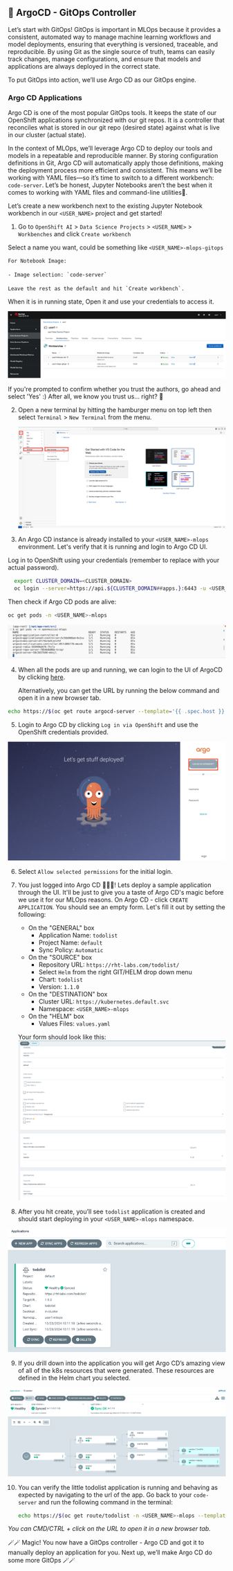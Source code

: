 ## 🐙 ArgoCD - GitOps Controller 
Let’s start with GitOps! GitOps is important in MLOps because it provides a consistent, automated way to manage machine learning workflows and model deployments, ensuring that everything is versioned, traceable, and reproducible. By using Git as the single source of truth, teams can easily track changes, manage configurations, and ensure that models and applications are always deployed in the correct state.

To put GitOps into action, we’ll use Argo CD as our GitOps engine.

### Argo CD Applications
Argo CD is one of the most popular GitOps tools. It keeps the state of our OpenShift applications synchronized with our git repos. It is a controller that reconciles what is stored in our git repo (desired state) against what is live in our cluster (actual state). 

In the context of MLOps, we’ll leverage Argo CD to deploy our tools and models in a repeatable and reproducible manner. By storing configuration definitions in Git, Argo CD will automatically apply those definitions, making the deployment process more efficient and consistent. This means we’ll be working with YAML files—so it’s time to switch to a different workbench: `code-server`. Let’s be honest, Jupyter Notebooks aren’t the best when it comes to working with YAML files and command-line utilities🥲. 

Let’s create a new workbench next to the existing Jupyter Notebook workbench in our `<USER_NAME>` project and get started!

1. Go to `OpenShift AI` > `Data Science Projects` > `<USER_NAME>` >  `Workbenches` and click `Create workbench`

  Select a name you want, could be something like `<USER_NAME>-mlops-gitops` 

    For Notebook Image: 

    - Image selection: `code-server`

    Leave the rest as the default and hit `Create workbench`.
  
  When it is in running state, Open it and use your credentials to access it.

  ![codeserver-wb.png](./images/codeserver-wb.png)

  If you're prompted to confirm whether you trust the authors, go ahead and select 'Yes' :) After all, we know you trust us… right? 💚

2. Open a new terminal by hitting the hamburger menu on top left then select `Terminal` > `New Terminal` from the menu.

   ![code-server-terminal.png](./images/code-server-terminal.png)

3. An Argo CD instance is already installed to your `<USER_NAME>-mlops` environment. Let's verify that it is running and login to Argo CD UI.

  Log in to OpenShift using your credentials (remember to replace <PASSWORD> with your actual password).

  ```bash
    export CLUSTER_DOMAIN=<CLUSTER_DOMAIN>
    oc login --server=https://api.${CLUSTER_DOMAIN##apps.}:6443 -u <USER_NAME> -p <PASSWORD>
  ```

  Then check if Argo CD pods are alive:

  ```bash
  oc get pods -n <USER_NAME>-mlops
  ```

  ![argocd-running.png](./images/argocd-running.png)


4. When all the pods are up and running, we can login to the UI of ArgoCD by clicking [here](https://argocd-server-<USER_NAME>-mlops.<CLUSTER_DOMAIN>). 
   
   Alternatively, you can get the URL by running the below command and open it in a new browser tab.

  ```bash
  echo https://$(oc get route argocd-server --template='{{ .spec.host }}' -n <USER_NAME>-mlops)
  ```

5. Login to Argo CD by clicking `Log in via OpenShift` and use the OpenShift credentials provided.

  ![argocd-login.png](./images/argocd-login.png)

6. Select `Allow selected permissions` for the initial login.

7. You just logged into Argo CD 👏👏👏! Lets deploy a sample application through the UI. It'll be just to give you a taste of Argo CD's magic before we use it for our MLOps reasons. On Argo CD - click `CREATE APPLICATION`. You should see an empty form. Let's fill it out by setting the following:
   * On the "GENERAL" box
      * Application Name: `todolist`
      * Project Name: `default`
      * Sync Policy: `Automatic`
   * On the "SOURCE" box
      * Repository URL: `https://rht-labs.com/todolist/`
      * Select `Helm` from the right GIT/HELM drop down menu
      * Chart: `todolist`
      * Version: `1.1.0`
   * On the "DESTINATION" box
      * Cluster URL: `https://kubernetes.default.svc`
      * Namespace: `<USER_NAME>-mlops`
   * On the "HELM" box
      * Values Files: `values.yaml`

    Your form should look like this:
    ![argocd-create-application](images/argocd-create-application.png)

8. After you hit create, you’ll see `todolist` application is created and should start deploying in your `<USER_NAME>-mlops` namespace.

  ![argocd-todolist-1.png](./images/argocd-todolist-1.png)

9. If you drill down into the application you will get Argo CD’s amazing view of all of the k8s resources that were generated. These resources are defined in the Helm chart you selected.

  ![argocd-todolist-2.png](./images/argocd-todolist-2.png)

10. You can verify the little todolist application is running and behaving as expected by navigating to the url of the app. Go back to your `code-server` and run the following command in the terminal:

    ```bash
    echo https://$(oc get route/todolist -n <USER_NAME>-mlops --template='{{.spec.host}}')
    ```

  _You can CMD/CTRL + click on the URL to open it in a new browser tab._
  
🪄🪄 Magic! You now have a GitOps controller - Argo CD and got it to manually deploy an application for you. Next up, we’ll make Argo CD do some more GitOps 🪄🪄



